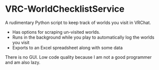 # VRC-WorldChecklistService
A rudimentary Python script to keep track of worlds you visit in VRChat.

- Has options for scraping un-visited worlds.
- Runs in the background while you play to automatically log the worlds you visit
- Exports to an Excel spreadsheet along with some data

There is no GUI.
Low code quality because I am not a good programmer and am also lazy. 
